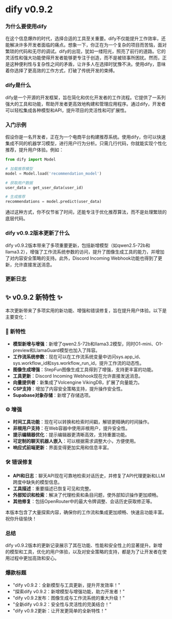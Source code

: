 # dify v0.9.2
### 为什么要使用dify

在这个信息爆炸的时代，选择合适的工具至关重要。dify不仅能提升工作效率，还能解决许多开发者面临的痛点。想象一下，你正在为一个复杂的项目而苦恼，面对繁琐的代码和无尽的调试。dify的出现，犹如一缕阳光，照亮了前行的道路。它的灵活性和强大功能使得开发者能够更专注于创造，而不是被琐事所困扰。然而，正是这种便利性与复杂性之间的矛盾，让许多人在选择时犹豫不决。使用dify，意味着你选择了更高效的工作方式，打破了传统开发的束缚。

### dify是什么

dify是一个开源的开发框架，旨在简化和优化开发者的工作流程。它提供了一系列强大的工具和功能，帮助开发者更高效地构建和管理应用程序。通过dify，开发者可以轻松集成各种模型和API，提升项目的灵活性和可扩展性。

### 入门示例

假设你是一名开发者，正在为一个电商平台构建推荐系统。使用dify，你可以快速集成不同的机器学习模型，进行用户行为分析。只需几行代码，你就能实现个性化推荐，提升用户体验。例如：

```python
from dify import Model

# 加载推荐模型
model = Model.load('recommendation_model')

# 获取用户数据
user_data = get_user_data(user_id)

# 生成推荐
recommendations = model.predict(user_data)
```

通过这种方式，你不仅节省了时间，还能专注于优化推荐算法，而不是处理繁琐的底层代码。

### dify v0.9.2版本更新了什么

dify v0.9.2版本带来了多项重要更新，包括新增模型（如qwen2.5-72b和llama3.2），增强了工作流系统参数的访问，提升了图像生成工具的能力，并增加了对内容安全策略的支持。此外，Discord Incoming Webhook功能也得到了更新，允许直接发送消息。

### 更新日志

## ✨ v0.9.2 新特性 ✨
本次更新带来了多项实用的新功能、增强和错误修复，旨在提升用户体验。以下是主要变化：

### 🚀 新特性
- **模型新增与增强**：新增了qwen2.5-72b和llama3.2模型，同时O1-mini、O1-preview和LlamaGuard模型也加入了阵容。
- **工作流系统参数**：现在可以在工作流系统变量中访问sys.app_id、sys.workflow_id和sys.workflow_run_id，提升工作流的动态性。
- **图像生成增强**：StepFun图像生成工具得到了增强，支持更丰富的功能。
- **工具更新**：Discord Incoming Webhook现在允许直接发送消息。
- **向量提供者**：新集成了Volcengine VikingDB，扩展了向量能力。
- **CSP支持**：增加了内容安全策略支持，提升操作安全性。
- **Supabase对象存储**：新增了存储选项。

### ⚙️ 增强
- **时间工具功能**：现在可以转换和检索时间戳，解锁更精确的时间操作。
- **非根用户支持**：在Web容器中使用非根用户，提升安全性。
- **提示编辑器优化**：提示编辑器更清晰高效，支持重置功能。
- **可定制的聊天机器人嵌入**：可以根据需求调整大小，方便使用。
- **响应式前端更新**：界面变得更加实用和信息丰富。

### 🛠️ 错误修复
- **API和日志**：聊天API现在可靠地检索对话历史，并修复了API代理更新和LLM跨度中缺失的模型信息。
- **工具描述**：重要描述已恢复可见和完整。
- **外部知识和检索**：解决了代理检索和条目问题，使外部知识操作更加顺畅。
- **其他修复**：包括OpenRouter中的最大令牌调整、会话历史获取修正等。

本版本包含了大量探索内容，确保你的工作流和集成更加顺畅、快速且功能丰富。祝你升级愉快！

### 总结

dify v0.9.2版本的更新记录展示了其在功能、性能和安全性上的显著提升。新增的模型和工具，优化的用户体验，以及对安全策略的支持，都是为了让开发者在使用过程中更加高效和安心。

### 爆款标题

- "dify v0.9.2：全新模型与工具更新，提升开发效率！"
- "探索dify v0.9.2：新增模型与增强功能，助力开发者！"
- "dify v0.9.2发布：图像生成与工作流系统的重大升级！"
- "全新dify v0.9.2：安全性与灵活性的完美结合！"
- "dify v0.9.2更新：让开发更简单的全新特性！"